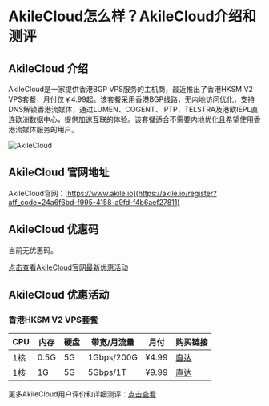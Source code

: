 # AkileCloud怎么样？AkileCloud介绍和测评

## AkileCloud 介绍

AkileCloud是一家提供香港BGP VPS服务的主机商，最近推出了香港HKSM V2 VPS套餐，月付仅￥4.99起。该套餐采用香港BGP线路，无内地访问优化，支持DNS解锁香港流媒体，通过LUMEN、COGENT、IPTP、TELSTRA及港欧IEPL直连欧洲数据中心，提供加速互联的体验。该套餐适合不需要内地优化且希望使用香港流媒体服务的用户。

![AkileCloud](https://github.com/user-attachments/assets/f6ca1381-0ff1-49ab-80bc-6093fd68d9e3)

## AkileCloud 官网地址

AkileCloud官网：[https://www.akile.io](https://akile.io/register?aff_code=24a6f6bd-f995-4158-a9fd-f4b6aef27811)

## AkileCloud 优惠码

当前无优惠码。

[点击查看AkileCloud官网最新优惠活动](https://akile.io/register?aff_code=24a6f6bd-f995-4158-a9fd-f4b6aef27811)

## AkileCloud 优惠活动

### 香港HKSM V2 VPS套餐

| CPU  | 内存  | 硬盘   | 带宽/月流量      | 月付     | 购买链接                                                                                       |
|------|-------|--------|------------------|----------|------------------------------------------------------------------------------------------------|
| 1核   | 0.5G  | 5G     | 1Gbps/200G       | ¥4.99    | [直达](https://akile.io/register?aff_code=24a6f6bd-f995-4158-a9fd-f4b6aef27811) |
| 1核   | 1G    | 5G     | 5Gbps/1T         | ¥9.99    | [直达](https://akile.io/register?aff_code=24a6f6bd-f995-4158-a9fd-f4b6aef27811) |


更多AkileCloud用户评价和详细测评：[点击查看](https://akile.io/register?aff_code=24a6f6bd-f995-4158-a9fd-f4b6aef27811)
